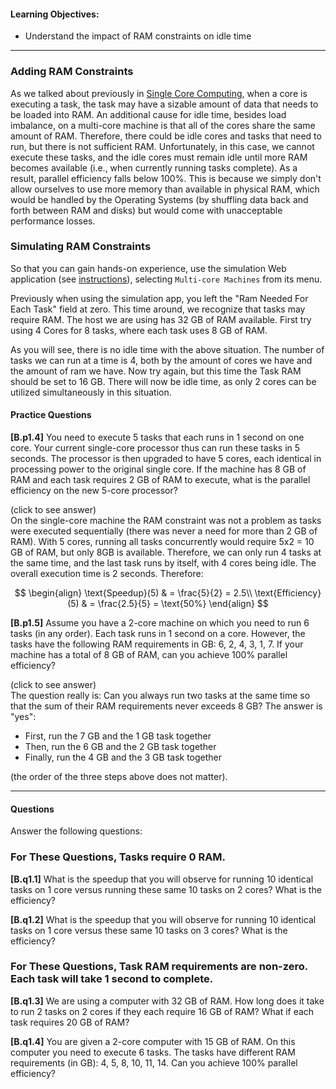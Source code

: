 
#### Learning Objectives:
 
- Understand the impact of RAM constraints on idle time

----

### Adding RAM Constraints

As we talked about previously in [Single Core
Computing]({{site.baseurl}}/pedagogic_modules/single_core_computing), when
a core is executing a task, the task may have a sizable amount of data
that needs to be loaded into RAM. An additional cause for idle time,
besides load imbalance, on a multi-core machine is that all of the cores
share the same amount of RAM.  Therefore, there could be idle cores and
tasks that need to run, but there is not sufficient RAM. Unfortunately, in
this case, we cannot execute these tasks, and the idle cores must remain
idle until more RAM becomes available (i.e., when currently running  tasks
complete).  As a result, parallel efficiency falls below 100%. This is
because we simply don't allow ourselves to use more memory than available
in physical RAM, which would be handled by the Operating Systems (by shuffling data
back and forth between RAM and disks) but would come with unacceptable performance
losses.  

### Simulating RAM Constraints

So that you can gain hands-on experience, use the simulation Web application (see 
<a href="{{site.baseurl}}/pedagogic_modules/simulation_instructions/index/" target="_blank">instructions</a>),
selecting `Multi-core Machines` from its menu. 

Previously when using the simulation app, you left the "Ram Needed For Each 
Task" field at zero. This time around, we recognize that tasks may require RAM. 
The host we are using has 32 GB of RAM available. First try using 4 Cores for 
8 tasks, where each task uses 8 GB of RAM. 
 
As you will see, there is no idle time with the above situation. The number 
of tasks we can run at a time is 4, both by the amount of cores we have and 
the amount of ram we have. Now try again, but this time the Task RAM should 
be set to 16 GB. There will now be idle time, as only 2 cores can be utilized 
simultaneously in this situation. 

#### Practice Questions 

**[B.p1.4]** You need to execute 5 tasks that each runs in 1 second on one
core.  Your current single-core processor thus can run these tasks in 5
seconds.  The processor is then upgraded to have 5 cores, each identical in
processing power to the original single core. If the machine has 8 GB of
RAM and each task requires 2 GB of RAM to execute, what is the parallel
efficiency on the new 5-core processor?


<div class="ui accordion fluid">
  <div class="title">
    <i class="dropdown icon"></i>
    (click to see answer)
  </div>
  <div markdown="1" class="ui segment content">
   On the single-core machine  the RAM constraint was not a problem as
   tasks were executed sequentially (there was never a need for more than 2
   GB of RAM). With 5 cores, running all tasks concurrently would
require 5x2 = 10 GB of RAM, but only 8GB is available. Therefore, we can only run
   4 tasks at the same time, and the last task runs by itself, with 4 cores
   being idle. The overall execution time is 2 seconds. Therefore:

$$
\begin{align}
  \text{Speedup}(5) & = \frac{5}{2} = 2.5\\
  \text{Efficiency}(5) & = \frac{2.5}{5} = \text{50%}
\end{align}
$$
  </div>
</div>

<p></p>

**[B.p1.5]** Assume you have a 2-core machine on which you need to run 6 tasks (in any order).
Each task runs in 1 second on a core. However, the tasks have the following RAM
requirements in GB: 6, 2, 4, 3, 1, 7.  If your machine has a total of 8 GB of RAM, can
you achieve 100% parallel efficiency?

<div class="ui accordion fluid">
  <div class="title">
    <i class="dropdown icon"></i>
    (click to see answer)
  </div>
  <div markdown="1" class="ui segment content">
   The question really is: Can you always run two tasks at the same time so that the sum
   of their RAM requirements never exceeds 8 GB?  The answer is "yes":
  
  - First, run the 7 GB and the 1 GB task together
  - Then, run the 6 GB and the 2 GB task together
  - Finally, run the 4 GB and the 3 GB task together

(the order of the three steps above does not matter). 


  </div>
</div>


<!--  template    
        
<div class="ui accordion fluid">
  <div class="title">
    <i class="dropdown icon"></i>
    (click to see answer)
  </div>
  <div markdown="1" class="ui segment content">
   When using only a single core, the 15 tasks will take 15 seconds to complete. When increasing the number of cores to 
      5,
   the same tasks can now be done in 3 seconds. When increasing the number of cores to 10, the tasks take 2 seconds. What 
   is important to notice is that for the last second, 5 of the cores in the 10 core processor will be idle. Since our main
   concern for this exercise is efficiency rather than raw speed, we would go with the 5 core processor.

$$
\begin{align}
  \text{Speedup}_5 & = \frac{15}{3} = 5\\
  \text{Efficiency}_5 & = \frac{5}{5} = 1 = \text{100% Efficiency}\\
  \text{Speedup}_{10} & = \frac{15}{2} = 7.5\\
  \text{Efficiency}_{10} & = \frac{7.5}{10} = 0.75 = \text{75% Efficiency}
\end{align}
$$
  </div>
</div>
        
-->

<!--
When looking at sequential computing efficiency is a simple concept, the processor is either working a task or the 
program has completed. When looking at multi-core computing however, the notion of efficiency becomes important as part 
of the processor (some cores) may be working while others sit idle, and doubling the number of cores usually will not 
double the speed.  
-->

---

#### Questions

Answer the following questions:

### For These Questions, Tasks require 0 RAM. 

**[B.q1.1]** What is the speedup that you will observe for running 10 identical tasks
             on 1 core versus running these same 10 tasks on 2 cores? What is the efficiency?

**[B.q1.2]** What is the speedup that you will observe for running 10
identical tasks on 1 core versus these same 10 tasks on 3 cores?  What is the efficiency?

### For These Questions, Task RAM requirements are non-zero. Each task will take 1 second to complete. 

**[B.q1.3]** We are using a computer with 32 GB of RAM. How long does it take
to run 2 tasks on 2 cores if they each require 16 GB of RAM? What if
each task requires 20 GB of RAM?

**[B.q1.4]** You are given a 2-core computer with 15 GB of RAM. On this computer 
you need to execute 6 tasks. The tasks have different RAM requirements (in GB): 
4, 5, 8, 10, 11, 14. Can you achieve 100% parallel efficiency? 
